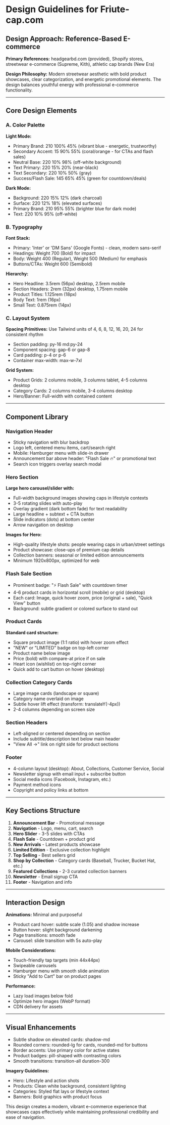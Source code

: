 # Design Guidelines for Friute-cap.com

## Design Approach: Reference-Based E-commerce

**Primary References:** headgearbd.com (provided), Shopify stores, streetwear e-commerce (Supreme, Kith), athletic cap brands (New Era)

**Design Philosophy:** Modern streetwear aesthetic with bold product showcases, clear categorization, and energetic promotional elements. The design balances youthful energy with professional e-commerce functionality.

---

## Core Design Elements

### A. Color Palette

**Light Mode:**
- Primary Brand: 210 100% 45% (vibrant blue - energetic, trustworthy)
- Secondary Accent: 15 90% 55% (coral/orange - for CTAs and flash sales)
- Neutral Base: 220 10% 98% (off-white background)
- Text Primary: 220 15% 20% (near-black)
- Text Secondary: 220 10% 50% (gray)
- Success/Flash Sale: 145 65% 45% (green for countdown/deals)

**Dark Mode:**
- Background: 220 15% 12% (dark charcoal)
- Surface: 220 12% 18% (elevated surfaces)
- Primary Brand: 210 95% 55% (brighter blue for dark mode)
- Text: 220 10% 95% (off-white)

### B. Typography

**Font Stack:**
- Primary: 'Inter' or 'DM Sans' (Google Fonts) - clean, modern sans-serif
- Headings: Weight 700 (Bold) for impact
- Body: Weight 400 (Regular), Weight 500 (Medium) for emphasis
- Buttons/CTAs: Weight 600 (Semibold)

**Hierarchy:**
- Hero Headline: 3.5rem (56px) desktop, 2.5rem mobile
- Section Headers: 2rem (32px) desktop, 1.75rem mobile
- Product Titles: 1.125rem (18px)
- Body Text: 1rem (16px)
- Small Text: 0.875rem (14px)

### C. Layout System

**Spacing Primitives:** Use Tailwind units of 4, 6, 8, 12, 16, 20, 24 for consistent rhythm
- Section padding: py-16 md:py-24
- Component spacing: gap-6 or gap-8
- Card padding: p-4 or p-6
- Container max-width: max-w-7xl

**Grid System:**
- Product Grids: 2 columns mobile, 3 columns tablet, 4-5 columns desktop
- Category Cards: 2 columns mobile, 3-4 columns desktop
- Hero/Banner: Full-width with contained content

---

## Component Library

### Navigation Header
- Sticky navigation with blur backdrop
- Logo left, centered menu items, cart/search right
- Mobile: Hamburger menu with slide-in drawer
- Announcement bar above header: "Flash Sale 🔥" or promotional text
- Search icon triggers overlay search modal

### Hero Section
**Large hero carousel/slider with:**
- Full-width background images showing caps in lifestyle contexts
- 3-5 rotating slides with auto-play
- Overlay gradient (dark bottom fade) for text readability
- Large headline + subtext + CTA button
- Slide indicators (dots) at bottom center
- Arrow navigation on desktop

**Images for Hero:**
- High-quality lifestyle shots: people wearing caps in urban/street settings
- Product showcase: close-ups of premium cap details
- Collection banners: seasonal or limited edition announcements
- Minimum 1920x800px, optimized for web

### Flash Sale Section
- Prominent badge: "⚡ Flash Sale" with countdown timer
- 4-6 product cards in horizontal scroll (mobile) or grid (desktop)
- Each card: Image, quick hover zoom, price (original + sale), "Quick View" button
- Background: subtle gradient or colored surface to stand out

### Product Cards
**Standard card structure:**
- Square product image (1:1 ratio) with hover zoom effect
- "NEW" or "LIMITED" badge on top-left corner
- Product name below image
- Price (bold) with compare-at price if on sale
- Heart icon (wishlist) on top-right corner
- Quick add to cart button on hover (desktop)

### Collection Category Cards
- Large image cards (landscape or square)
- Category name overlaid on image
- Subtle hover lift effect (transform: translateY(-4px))
- 2-4 columns depending on screen size

### Section Headers
- Left-aligned or centered depending on section
- Include subtitle/description text below main header
- "View All →" link on right side for product sections

### Footer
- 4-column layout (desktop): About, Collections, Customer Service, Social
- Newsletter signup with email input + subscribe button
- Social media icons (Facebook, Instagram, etc.)
- Payment method icons
- Copyright and policy links at bottom

---

## Key Sections Structure

1. **Announcement Bar** - Promotional message
2. **Navigation** - Logo, menu, cart, search
3. **Hero Slider** - 3-5 slides with CTAs
4. **Flash Sale** - Countdown + product grid
5. **New Arrivals** - Latest products showcase
6. **Limited Edition** - Exclusive collection highlight
7. **Top Selling** - Best sellers grid
8. **Shop by Collection** - Category cards (Baseball, Trucker, Bucket Hat, etc.)
9. **Featured Collections** - 2-3 curated collection banners
10. **Newsletter** - Email signup CTA
11. **Footer** - Navigation and info

---

## Interaction Design

**Animations:** Minimal and purposeful
- Product card hover: subtle scale (1.05) and shadow increase
- Button hover: slight background darkening
- Page transitions: smooth fade
- Carousel: slide transition with 5s auto-play

**Mobile Considerations:**
- Touch-friendly tap targets (min 44x44px)
- Swipeable carousels
- Hamburger menu with smooth slide animation
- Sticky "Add to Cart" bar on product pages

**Performance:**
- Lazy load images below fold
- Optimize hero images (WebP format)
- CDN delivery for assets

---

## Visual Enhancements

- Subtle shadow on elevated cards: shadow-md
- Rounded corners: rounded-lg for cards, rounded-md for buttons
- Border accents: Use primary color for active states
- Product badges: pill-shaped with contrasting colors
- Smooth transitions: transition-all duration-300

**Imagery Guidelines:**
- Hero: Lifestyle and action shots
- Products: Clean white background, consistent lighting
- Categories: Styled flat lays or lifestyle context
- Banners: Bold graphics with product focus

This design creates a modern, vibrant e-commerce experience that showcases caps effectively while maintaining professional credibility and ease of navigation.